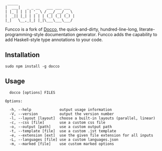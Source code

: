      _____
    |  ___|   _ _ __   ___ ___ ___
    | |_ | | | | '_ \ / __/ __/ _ \
    |  _|| |_| | | | | (_| (_| (_) |
    |_|   \__,_|_| |_|\___\___\___/

Funcco is a fork of [Docco][1], the quick-and-dirty, hundred-line-long, literate-programming-style
documentation generator. Funcco adds the capability to add Haskell-style type annotations to your code.

## Installation

    sudo npm install -g docco

## Usage

      docco [options] FILES

    Options:

      -h, --help             output usage information
      -V, --version          output the version number
      -l, --layout [layout]  choose a built-in layouts (parallel, linear)
      -c, --css [file]       use a custom css file
      -o, --output [path]    use a custom output path
      -t, --template [file]  use a custom .jst template
      -e, --extension [ext]  use the given file extension for all inputs
      -L, --languages [file] use a custom languages.json
      -m, --marked [file]    use custom marked options

  [1]: http://jashkenas.github.com/docco/
